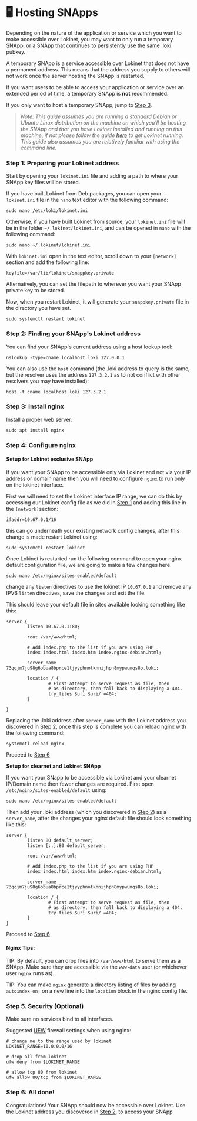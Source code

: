 # 🖥 Hosting SNApps

Depending on the nature of the application or service which you want to make accessible over Lokinet, you may want to only run a temporary SNApp, or a SNApp that continues to persistently use the same .loki pubkey.

A temporary SNApp is a service accessible over Lokinet that does not have a permanent address. This means that the address you supply to others will not work once the server hosting the SNApp is restarted.

If you want users to be able to access your application or service over an extended period of time, a temporary SNApp is **not** recommended.

If you only want to host a temporary SNApp, jump to [Step 3](hosting-snapps.md#step-3-finding-your-snapps-lokinet-address).

> _Note: This guide assumes you are running a standard Debian or Ubuntu Linux distribution on the machine on which you'll be hosting the SNApp and that you have Lokinet installed and running on this machine, if not please follow the guide_ [_here_](../guides/installing-on-linux-cli.md) _to get Lokinet running. This guide also assumes you are relatively familiar with using the command line._

### Step 1: Preparing your Lokinet address

Start by opening your `lokinet.ini` file and adding a path to where your SNApp key files will be stored.

If you have built Lokinet from Deb packages, you can open your `lokinet.ini` file in the `nano` text editor with the following command:

```
sudo nano /etc/loki/lokinet.ini
```

Otherwise, if you have built Lokinet from source, your `lokinet.ini` file will be in the folder `~/.lokinet/lokinet.ini`, and can be opened in `nano` with the following command:

```
sudo nano ~/.lokinet/lokinet.ini
```

With `lokinet.ini` open in the text editor, scroll down to your `[network]` section and add the following line:

```
keyfile=/var/lib/lokinet/snappkey.private
```

Alternatively, you can set the filepath to wherever you want your SNApp private key to be stored.

Now, when you restart Lokinet, it will generate your `snappkey.private` file in the directory you have set.

```
sudo systemctl restart lokinet
```

### Step 2: Finding your SNApp's Lokinet address

You can find your SNApp's current address using a host lookup tool:

```
nslookup -type=cname localhost.loki 127.0.0.1
```

You can also use the `host` command (the .loki address to query is the same, but the resolver uses the address `127.3.2.1` as to not conflict with other resolvers you may have installed):

```
host -t cname localhost.loki 127.3.2.1
```

### Step 3: Install nginx

Install a proper web server:

```
sudo apt install nginx
```

### Step 4: Configure nginx

#### Setup for Lokinet exclusive SNApp

If you want your SNApp to be accessible only via Lokinet and not via your IP address or domain name then you will need to configure `nginx` to run only on the lokinet interface.

First we will need to set the Lokinet interface IP range, we can do this by accessing our Lokinet config file as we did in [Step 1](hosting-snapps.md#step-1-preparing-your-lokinet-address) and adding this line in the `[network]`section:&#x20;

```
ifaddr=10.67.0.1/16
```

this can go underneath your existing network config changes, after this change is made restart Lokinet using:&#x20;

```
sudo systemctl restart lokinet
```

Once Lokinet is restarted run the following command to open your nginx default configuration file, we are going to make a few changes here.

```
sudo nano /etc/nginx/sites-enabled/default
```

change any `listen` directives to use the lokinet IP `10.67.0.1` and remove any IPV6 `listen` directives, save the changes and exit the file.

This should leave your default file in sites available looking something like this:

```
server {
        listen 10.67.0.1:80;

        root /var/www/html;

        # Add index.php to the list if you are using PHP
        index index.html index.htm index.nginx-debian.html;

        server_name 73qqjm7ju98g6obua8bprce1tjyyphnotknnijhpn8mypwumqs8o.loki;

        location / {
                # First attempt to serve request as file, then
                # as directory, then fall back to displaying a 404.
                try_files $uri $uri/ =404;
        }

}
```

Replacing the .loki address after `server_name` with the Lokinet address you discovered in [Step 2](hosting-snapps.md#step-2-finding-your-snapps-lokinet-address), once this step is complete you can reload nginx with the following command:&#x20;

```
systemctl reload nginx
```

Proceed to [Step 6](hosting-snapps.md#step-6-all-done)

**Setup for clearnet and Lokinet SNApp**

If you want your SNapp to be accessible via Lokinet and your clearnet IP/Domain name then fewer changes are required. First open `/etc/nginx/sites-enabled/default` using:

```
sudo nano /etc/nginx/sites-enabled/default
```

Then add your .loki address (which you discovered in [Step 2](hosting-snapps.md#step-2-finding-your-snapps-lokinet-address)) as a `server_name`, after the changes your nginx default file should look something like this:

```
server {
        listen 80 default_server;
        listen [::]:80 default_server;

        root /var/www/html;

        # Add index.php to the list if you are using PHP
        index index.html index.htm index.nginx-debian.html;

        server_name _ 73qqjm7ju98g6obua8bprce1tjyyphnotknnijhpn8mypwumqs8o.loki;

        location / {
                # First attempt to serve request as file, then
                # as directory, then fall back to displaying a 404.
                try_files $uri $uri/ =404;
        }
}
```

Proceed to [Step 6](hosting-snapps.md#step-6-all-done)

#### Nginx Tips:

TIP: By default, you can drop files into `/var/www/html` to serve them as a SNApp. Make sure they are accessible via the `www-data` user (or whichever user `nginx` runs as).

TIP: You can make `nginx` generate a directory listing of files by adding `autoindex on;` on a new line into the `location` block in the nginx config file.

### Step 5. Security (Optional)

Make sure no services bind to all interfaces.

Suggested [UFW](https://wiki.ubuntu.com/UncomplicatedFirewall) firewall settings when using nginx:

```
# change me to the range used by lokinet
LOKINET_RANGE=10.0.0.0/16

# drop all from lokinet
ufw deny from $LOKINET_RANGE

# allow tcp 80 from lokinet
ufw allow 80/tcp from $LOKINET_RANGE
```

### Step 6: All done!

Congratulations! Your SNApp should now be accessible over Lokinet. Use the Lokinet address you discovered in [Step 2](hosting-snapps.md#step-2-finding-your-snapps-lokinet-address), to access your SNApp
